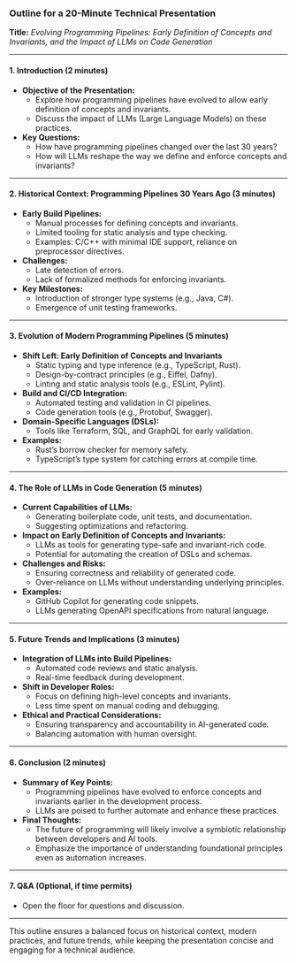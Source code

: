 ### Outline for a 20-Minute Technical Presentation  
**Title:** *Evolving Programming Pipelines: Early Definition of Concepts and Invariants, and the Impact of LLMs on Code Generation*  

---

#### **1. Introduction (2 minutes)**  
   - **Objective of the Presentation:**  
     - Explore how programming pipelines have evolved to allow early definition of concepts and invariants.  
     - Discuss the impact of LLMs (Large Language Models) on these practices.  
   - **Key Questions:**  
     - How have programming pipelines changed over the last 30 years?  
     - How will LLMs reshape the way we define and enforce concepts and invariants?  

---

#### **2. Historical Context: Programming Pipelines 30 Years Ago (3 minutes)**  
   - **Early Build Pipelines:**  
     - Manual processes for defining concepts and invariants.  
     - Limited tooling for static analysis and type checking.  
     - Examples: C/C++ with minimal IDE support, reliance on preprocessor directives.  
   - **Challenges:**  
     - Late detection of errors.  
     - Lack of formalized methods for enforcing invariants.  
   - **Key Milestones:**  
     - Introduction of stronger type systems (e.g., Java, C#).  
     - Emergence of unit testing frameworks.  

---

#### **3. Evolution of Modern Programming Pipelines (5 minutes)**  
   - **Shift Left: Early Definition of Concepts and Invariants**  
     - Static typing and type inference (e.g., TypeScript, Rust).  
     - Design-by-contract principles (e.g., Eiffel, Dafny).  
     - Linting and static analysis tools (e.g., ESLint, Pylint).  
   - **Build and CI/CD Integration:**  
     - Automated testing and validation in CI pipelines.  
     - Code generation tools (e.g., Protobuf, Swagger).  
   - **Domain-Specific Languages (DSLs):**  
     - Tools like Terraform, SQL, and GraphQL for early validation.  
   - **Examples:**  
     - Rust’s borrow checker for memory safety.  
     - TypeScript’s type system for catching errors at compile time.  

---

#### **4. The Role of LLMs in Code Generation (5 minutes)**  
   - **Current Capabilities of LLMs:**  
     - Generating boilerplate code, unit tests, and documentation.  
     - Suggesting optimizations and refactoring.  
   - **Impact on Early Definition of Concepts and Invariants:**  
     - LLMs as tools for generating type-safe and invariant-rich code.  
     - Potential for automating the creation of DSLs and schemas.  
   - **Challenges and Risks:**  
     - Ensuring correctness and reliability of generated code.  
     - Over-reliance on LLMs without understanding underlying principles.  
   - **Examples:**  
     - GitHub Copilot for generating code snippets.  
     - LLMs generating OpenAPI specifications from natural language.  

---

#### **5. Future Trends and Implications (3 minutes)**  
   - **Integration of LLMs into Build Pipelines:**  
     - Automated code reviews and static analysis.  
     - Real-time feedback during development.  
   - **Shift in Developer Roles:**  
     - Focus on defining high-level concepts and invariants.  
     - Less time spent on manual coding and debugging.  
   - **Ethical and Practical Considerations:**  
     - Ensuring transparency and accountability in AI-generated code.  
     - Balancing automation with human oversight.  

---

#### **6. Conclusion (2 minutes)**  
   - **Summary of Key Points:**  
     - Programming pipelines have evolved to enforce concepts and invariants earlier in the development process.  
     - LLMs are poised to further automate and enhance these practices.  
   - **Final Thoughts:**  
     - The future of programming will likely involve a symbiotic relationship between developers and AI tools.  
     - Emphasize the importance of understanding foundational principles even as automation increases.  

---

#### **7. Q&A (Optional, if time permits)**  
   - Open the floor for questions and discussion.  

---

This outline ensures a balanced focus on historical context, modern practices, and future trends, while keeping the presentation concise and engaging for a technical audience.
